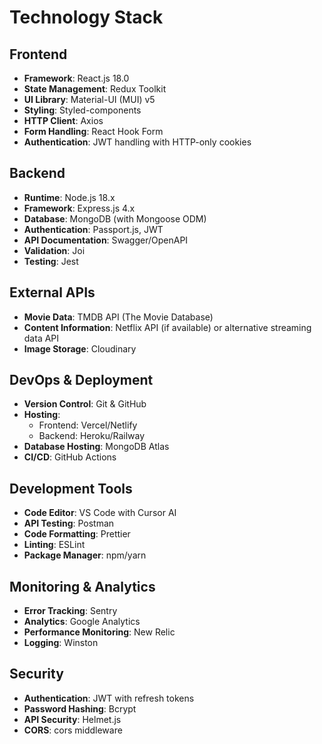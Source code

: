 # Technology Stack

## Frontend
- **Framework**: React.js 18.0
- **State Management**: Redux Toolkit
- **UI Library**: Material-UI (MUI) v5
- **Styling**: Styled-components
- **HTTP Client**: Axios
- **Form Handling**: React Hook Form
- **Authentication**: JWT handling with HTTP-only cookies

## Backend
- **Runtime**: Node.js 18.x
- **Framework**: Express.js 4.x
- **Database**: MongoDB (with Mongoose ODM)
- **Authentication**: Passport.js, JWT
- **API Documentation**: Swagger/OpenAPI
- **Validation**: Joi
- **Testing**: Jest

## External APIs
- **Movie Data**: TMDB API (The Movie Database)
- **Content Information**: Netflix API (if available) or alternative streaming data API
- **Image Storage**: Cloudinary

## DevOps & Deployment
- **Version Control**: Git & GitHub
- **Hosting**: 
  - Frontend: Vercel/Netlify
  - Backend: Heroku/Railway
- **Database Hosting**: MongoDB Atlas
- **CI/CD**: GitHub Actions

## Development Tools
- **Code Editor**: VS Code with Cursor AI
- **API Testing**: Postman
- **Code Formatting**: Prettier
- **Linting**: ESLint
- **Package Manager**: npm/yarn

## Monitoring & Analytics
- **Error Tracking**: Sentry
- **Analytics**: Google Analytics
- **Performance Monitoring**: New Relic
- **Logging**: Winston

## Security
- **Authentication**: JWT with refresh tokens
- **Password Hashing**: Bcrypt
- **API Security**: Helmet.js
- **CORS**: cors middleware
